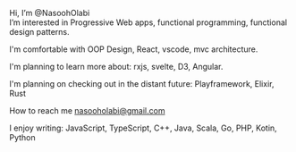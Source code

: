 Hi, I’m @NasoohOlabi  <br/>
I’m interested in Progressive Web apps, functional programming, functional design patterns.

I'm comfortable with OOP Design, React, vscode, mvc architecture. <br/>

I'm planning to learn more about: rxjs, svelte, D3, Angular.

I'm planning on checking out in the distant future: Playframework, Elixir, Rust  <br/>

How to reach me nasooholabi@gmail.com  <br/>

I enjoy writing:
JavaScript, TypeScript, C++, Java, Scala, Go, PHP, Kotin, Python
